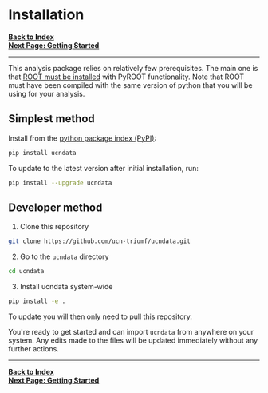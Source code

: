 # Installation

[**Back to Index**](index.md)\
[**Next Page: Getting Started**](gettingstarted.md)

---

This analysis package relies on relatively few prerequisites. The main one is that [ROOT must be installed](https://root.cern/install/) with PyROOT functionality. Note that ROOT must have been compiled with the same version of python that you will be using for your analysis.


## Simplest method

Install from the [python package index (PyPI)](https://pypi.org/project/ucndata/):

```bash
pip install ucndata
```

To update to the latest version after initial installation, run:

```bash
pip install --upgrade ucndata
```

## Developer method

1. Clone this repository

```bash
git clone https://github.com/ucn-triumf/ucndata.git
```

2. Go to the `ucndata` directory

```bash
cd ucndata
```

3. Install ucndata system-wide

```bash
pip install -e .
```

To update you will then only need to pull this repository.

You're ready to get started and can import `ucndata` from anywhere on your system. Any edits made to the files will be updated immediately without any further actions.

---

[**Back to Index**](index.md)\
[**Next Page: Getting Started**](gettingstarted.md)
